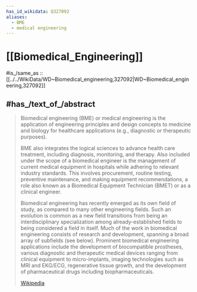 ```yaml
---
has_id_wikidata: Q327092
aliases:
  - BME
  - medical engineering
---
```


# [[Biomedical_Engineering]] 

#is_/same_as :: [[../../WikiData/WD~Biomedical_engineering,327092|WD~Biomedical_engineering,327092]] 

## #has_/text_of_/abstract 

> Biomedical engineering (BME) or medical engineering 
> is the application of engineering principles and design concepts 
> to medicine and biology for healthcare applications (e.g., diagnostic or therapeutic purposes). 
> 
> BME also integrates the logical sciences to advance health care treatment, 
> including diagnosis, monitoring, and therapy. 
> Also included under the scope of a biomedical engineer is the management of current medical equipment in hospitals while adhering to relevant industry standards. This involves procurement, routine testing, preventive maintenance, and making equipment recommendations, a role also known as a Biomedical Equipment Technician (BMET) or as a clinical engineer.
>
> Biomedical engineering has recently emerged as its own field of study, as compared to many other engineering fields. Such an evolution is common as a new field transitions from being an interdisciplinary specialization among already-established fields to being considered a field in itself. Much of the work in biomedical engineering consists of research and development, spanning a broad array of subfields (see below). Prominent biomedical engineering applications include the development of biocompatible prostheses, various diagnostic and therapeutic medical devices ranging from clinical equipment to micro-implants, imaging technologies such as MRI and EKG/ECG, regenerative tissue growth, and the development of pharmaceutical drugs including biopharmaceuticals.
>
> [Wikipedia](https://en.wikipedia.org/wiki/Biomedical%20engineering) 

